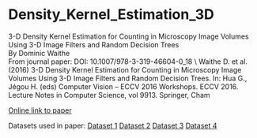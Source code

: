 # Density_Kernel_Estimation_3D

3-D Density Kernel Estimation for Counting in Microscopy Image Volumes Using 3-D Image Filters and Random Decision Trees  
By Dominic Waithe  
From journal paper:
DOI: 10.1007/978-3-319-46604-0_18 \\
Waithe D. et al. (2016) 3-D Density Kernel Estimation for Counting in Microscopy Image Volumes Using 3-D Image Filters and Random Decision Trees. In: Hua G., Jégou H. (eds) Computer Vision – ECCV 2016 Workshops. ECCV 2016. Lecture Notes in Computer Science, vol 9913. Springer, Cham

[Online link to paper](http://link.springer.com/chapter/10.1007/978-3-319-46604-0_18)



Datasets used in paper:
[Dataset 1](http://sara.molbiol.ox.ac.uk/dwaithe/software/data/dataset1.zip)
[Dataset 2](http://sara.molbiol.ox.ac.uk/dwaithe/software/data/dataset2.zip)
[Dataset 3](http://sara.molbiol.ox.ac.uk/dwaithe/software/data/dataset3.zip)
[Dataset 4](http://sara.molbiol.ox.ac.uk/dwaithe/software/data/dataset4.zip)